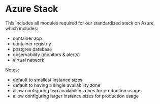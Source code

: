 # Azure Stack

This includes all modules required for our standardized stack on Azure, which includes:

* container app
* container registriy
* postgres database
* observability (monitors & alerts)
* virtual network

Notes:

* default to smallest instance sizes
* default to having a single availability zone
* allow configuring two availability zones for production usage
* allow configuring larger instance sizes for production usage
